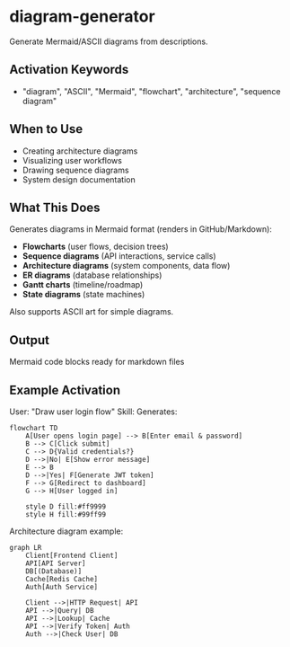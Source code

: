 # diagram-generator

Generate Mermaid/ASCII diagrams from descriptions.

## Activation Keywords
- "diagram", "ASCII", "Mermaid", "flowchart", "architecture", "sequence diagram"

## When to Use
- Creating architecture diagrams
- Visualizing user workflows
- Drawing sequence diagrams
- System design documentation

## What This Does
Generates diagrams in Mermaid format (renders in GitHub/Markdown):
- **Flowcharts** (user flows, decision trees)
- **Sequence diagrams** (API interactions, service calls)
- **Architecture diagrams** (system components, data flow)
- **ER diagrams** (database relationships)
- **Gantt charts** (timeline/roadmap)
- **State diagrams** (state machines)

Also supports ASCII art for simple diagrams.

## Output
Mermaid code blocks ready for markdown files

## Example Activation
User: "Draw user login flow"
Skill: Generates:
```mermaid
flowchart TD
    A[User opens login page] --> B[Enter email & password]
    B --> C[Click submit]
    C --> D{Valid credentials?}
    D -->|No| E[Show error message]
    E --> B
    D -->|Yes| F[Generate JWT token]
    F --> G[Redirect to dashboard]
    G --> H[User logged in]

    style D fill:#ff9999
    style H fill:#99ff99
```

Architecture diagram example:
```mermaid
graph LR
    Client[Frontend Client]
    API[API Server]
    DB[(Database)]
    Cache[Redis Cache]
    Auth[Auth Service]

    Client -->|HTTP Request| API
    API -->|Query| DB
    API -->|Lookup| Cache
    API -->|Verify Token| Auth
    Auth -->|Check User| DB
```
